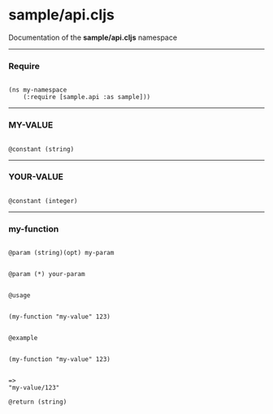 
# <strong>sample/api.cljs</strong>
<p>Documentation of the <strong>sample/api.cljs</strong> namespace</p>

---

### Require

<code>
(ns my-namespace
    (:require [sample.api :as sample]))
</code>

---

### MY-VALUE

<code>
@constant (string)
</code>

---

### YOUR-VALUE

<code>
@constant (integer)
</code>

---

### my-function

<code>
@param (string)(opt) my-param

@param (*) your-param
</code>

<code>
@usage

(my-function "my-value" 123)
</code>

<code>
@example

(my-function "my-value" 123)
</code>

<code>
=>
"my-value/123"
</code>

<code>
@return (string)
</code>

